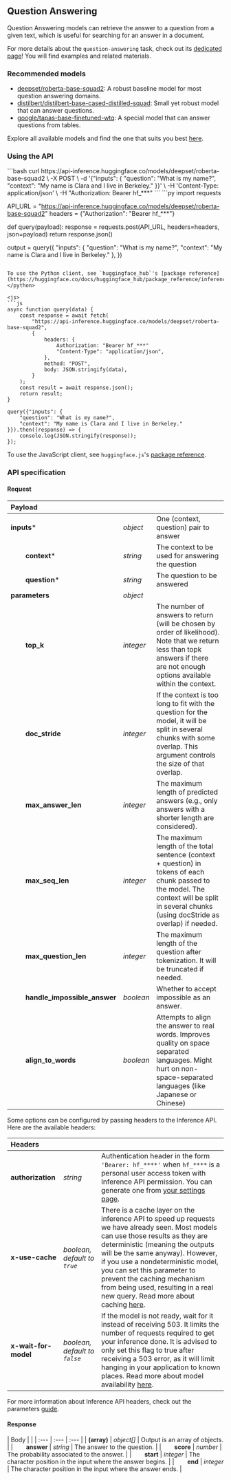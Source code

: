 <!---
This markdown file has been generated from a script. Please do not edit it directly.
For more details, check out:
- the `generate.ts` script: https://github.com/huggingface/hub-docs/blob/main/scripts/api-inference/scripts/generate.ts
- the task template defining the sections in the page: https://github.com/huggingface/hub-docs/tree/main/scripts/api-inference/templates/task/question-answering.handlebars
- the input jsonschema specifications used to generate the input markdown table: https://github.com/huggingface/huggingface.js/blob/main/packages/tasks/src/tasks/question-answering/spec/input.json
- the output jsonschema specifications used to generate the output markdown table: https://github.com/huggingface/huggingface.js/blob/main/packages/tasks/src/tasks/question-answering/spec/output.json
- the snippets used to generate the example:
  - curl: https://github.com/huggingface/huggingface.js/blob/main/packages/tasks/src/snippets/curl.ts
  - python: https://github.com/huggingface/huggingface.js/blob/main/packages/tasks/src/snippets/python.ts
  - javascript: https://github.com/huggingface/huggingface.js/blob/main/packages/tasks/src/snippets/js.ts
- the "tasks" content for recommended models: https://huggingface.co/api/tasks
--->

## Question Answering

Question Answering models can retrieve the answer to a question from a given text, which is useful for searching for an answer in a document.

<Tip>

For more details about the `question-answering` task, check out its [dedicated page](https://huggingface.co/tasks/question-answering)! You will find examples and related materials.

</Tip>

### Recommended models

- [deepset/roberta-base-squad2](https://huggingface.co/deepset/roberta-base-squad2): A robust baseline model for most question answering domains.
- [distilbert/distilbert-base-cased-distilled-squad](https://huggingface.co/distilbert/distilbert-base-cased-distilled-squad): Small yet robust model that can answer questions.
- [google/tapas-base-finetuned-wtq](https://huggingface.co/google/tapas-base-finetuned-wtq): A special model that can answer questions from tables.

Explore all available models and find the one that suits you best [here](https://huggingface.co/models?inference=warm&pipeline_tag=question-answering&sort=trending).

### Using the API


<inferencesnippet>

<curl>
```bash
curl https://api-inference.huggingface.co/models/deepset/roberta-base-squad2 \
	-X POST \
	-d '{"inputs": { "question": "What is my name?", "context": "My name is Clara and I live in Berkeley." }}' \
	-H 'Content-Type: application/json' \
	-H "Authorization: Bearer hf_***"
```
</curl>

<python>
```py
import requests

API_URL = "https://api-inference.huggingface.co/models/deepset/roberta-base-squad2"
headers = {"Authorization": "Bearer hf_***"}

def query(payload):
	response = requests.post(API_URL, headers=headers, json=payload)
	return response.json()
	
output = query({
	"inputs": {
	"question": "What is my name?",
	"context": "My name is Clara and I live in Berkeley."
},
})
```

To use the Python client, see `huggingface_hub`'s [package reference](https://huggingface.co/docs/huggingface_hub/package_reference/inference_client#huggingface_hub.InferenceClient.question_answering).
</python>

<js>
```js
async function query(data) {
	const response = await fetch(
		"https://api-inference.huggingface.co/models/deepset/roberta-base-squad2",
		{
			headers: {
				Authorization: "Bearer hf_***"
				"Content-Type": "application/json",
			},
			method: "POST",
			body: JSON.stringify(data),
		}
	);
	const result = await response.json();
	return result;
}

query({"inputs": {
	"question": "What is my name?",
	"context": "My name is Clara and I live in Berkeley."
}}).then((response) => {
	console.log(JSON.stringify(response));
});
```

To use the JavaScript client, see `huggingface.js`'s [package reference](https://huggingface.co/docs/huggingface.js/inference/classes/HfInference#questionanswering).
</js>

</inferencesnippet>



### API specification

#### Request

| Payload |  |  |
| :--- | :--- | :--- |
| **inputs*** | _object_ | One (context, question) pair to answer |
| **&nbsp;&nbsp;&nbsp;&nbsp;&nbsp;&nbsp;&nbsp;&nbsp;context*** | _string_ | The context to be used for answering the question |
| **&nbsp;&nbsp;&nbsp;&nbsp;&nbsp;&nbsp;&nbsp;&nbsp;question*** | _string_ | The question to be answered |
| **parameters** | _object_ |  |
| **&nbsp;&nbsp;&nbsp;&nbsp;&nbsp;&nbsp;&nbsp;&nbsp;top_k** | _integer_ | The number of answers to return (will be chosen by order of likelihood). Note that we return less than topk answers if there are not enough options available within the context. |
| **&nbsp;&nbsp;&nbsp;&nbsp;&nbsp;&nbsp;&nbsp;&nbsp;doc_stride** | _integer_ | If the context is too long to fit with the question for the model, it will be split in several chunks with some overlap. This argument controls the size of that overlap. |
| **&nbsp;&nbsp;&nbsp;&nbsp;&nbsp;&nbsp;&nbsp;&nbsp;max_answer_len** | _integer_ | The maximum length of predicted answers (e.g., only answers with a shorter length are considered). |
| **&nbsp;&nbsp;&nbsp;&nbsp;&nbsp;&nbsp;&nbsp;&nbsp;max_seq_len** | _integer_ | The maximum length of the total sentence (context + question) in tokens of each chunk passed to the model. The context will be split in several chunks (using docStride as overlap) if needed. |
| **&nbsp;&nbsp;&nbsp;&nbsp;&nbsp;&nbsp;&nbsp;&nbsp;max_question_len** | _integer_ | The maximum length of the question after tokenization. It will be truncated if needed. |
| **&nbsp;&nbsp;&nbsp;&nbsp;&nbsp;&nbsp;&nbsp;&nbsp;handle_impossible_answer** | _boolean_ | Whether to accept impossible as an answer. |
| **&nbsp;&nbsp;&nbsp;&nbsp;&nbsp;&nbsp;&nbsp;&nbsp;align_to_words** | _boolean_ | Attempts to align the answer to real words. Improves quality on space separated languages. Might hurt on non-space-separated languages (like Japanese or Chinese) |


Some options can be configured by passing headers to the Inference API. Here are the available headers:

| Headers |   |    |
| :--- | :--- | :--- |
| **authorization** | _string_ | Authentication header in the form `'Bearer: hf_****'` when `hf_****` is a personal user access token with Inference API permission. You can generate one from [your settings page](https://huggingface.co/settings/tokens). |
| **x-use-cache** | _boolean, default to `true`_ | There is a cache layer on the inference API to speed up requests we have already seen. Most models can use those results as they are deterministic (meaning the outputs will be the same anyway). However, if you use a nondeterministic model, you can set this parameter to prevent the caching mechanism from being used, resulting in a real new query. Read more about caching [here](../parameters#caching]). |
| **x-wait-for-model** | _boolean, default to `false`_ | If the model is not ready, wait for it instead of receiving 503. It limits the number of requests required to get your inference done. It is advised to only set this flag to true after receiving a 503 error, as it will limit hanging in your application to known places. Read more about model availability [here](../overview#eligibility]). |

For more information about Inference API headers, check out the parameters [guide](../parameters).

#### Response

| Body |  |
| :--- | :--- | :--- |
| **(array)** | _object[]_ | Output is an array of objects. |
| **&nbsp;&nbsp;&nbsp;&nbsp;&nbsp;&nbsp;&nbsp;&nbsp;answer** | _string_ | The answer to the question. |
| **&nbsp;&nbsp;&nbsp;&nbsp;&nbsp;&nbsp;&nbsp;&nbsp;score** | _number_ | The probability associated to the answer. |
| **&nbsp;&nbsp;&nbsp;&nbsp;&nbsp;&nbsp;&nbsp;&nbsp;start** | _integer_ | The character position in the input where the answer begins. |
| **&nbsp;&nbsp;&nbsp;&nbsp;&nbsp;&nbsp;&nbsp;&nbsp;end** | _integer_ | The character position in the input where the answer ends. |

